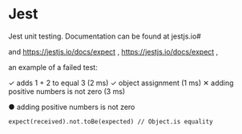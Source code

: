 # Jest

Jest unit testing. Documentation can be found at jestjs.io# 

and https://jestjs.io/docs/expect ,
 https://jestjs.io/docs/expect , 


an example of a failed test: 

 ✓ adds 1 + 2 to equal 3 (2 ms)
  ✓ object assignment (1 ms)
  ✕ adding positive numbers is not zero (3 ms)

  ● adding positive numbers is not zero

    expect(received).not.toBe(expected) // Object.is equality
